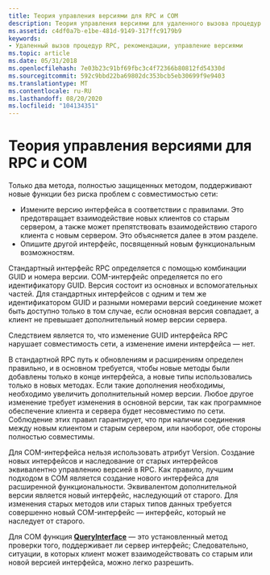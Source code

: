 ```yaml
---
title: Теория управления версиями для RPC и COM
description: Теория управления версиями для удаленного вызова процедур (RPC) и COM.
ms.assetid: c4df0a7b-e1be-481d-9149-317ffc9179b9
keywords:
- Удаленный вызов процедур RPC, рекомендации, управление версиями
ms.topic: article
ms.date: 05/31/2018
ms.openlocfilehash: 7e03b23c91bf69fbc3c4f72366b80812fd54330d
ms.sourcegitcommit: 592c9bbd22ba69802dc353bcb5eb30699f9e9403
ms.translationtype: MT
ms.contentlocale: ru-RU
ms.lasthandoff: 08/20/2020
ms.locfileid: "104134351"
---
```

# <a name="the-versioning-theory-for-rpc-and-com"></a>Теория управления версиями для RPC и COM

Только два метода, полностью защищенных методом, поддерживают новые функции без риска проблем с совместимостью сети:

-   Измените версию интерфейса в соответствии с правилами. Это предотвращает взаимодействие новых клиентов со старым сервером, а также может препятствовать взаимодействию старого клиента с новым сервером. Это объясняется далее в этом разделе.
-   Опишите другой интерфейс, посвященный новым функциональным возможностям.

Стандартный интерфейс RPC определяется с помощью комбинации GUID и номера версии. COM-интерфейс определяется по его идентификатору GUID. Версия состоит из основных и вспомогательных частей. Для стандартных интерфейсов с одним и тем же идентификатором GUID и разными номерами версий соединение может быть доступно только в том случае, если основная версия совпадает, а клиент не превышает дополнительный номер версии сервера.

Следствием является то, что изменение GUID интерфейса RPC нарушает совместимость сети, а изменение имени интерфейса — нет.

В стандартной RPC путь к обновлениям и расширениям определен правильно, и в основном требуется, чтобы новые методы были добавлены только в конце интерфейса, а новые типы использовались только в новых методах. Если такие дополнения необходимы, необходимо увеличить дополнительный номер версии. Любое другое изменение требует изменения в основной версии, так как программное обеспечение клиента и сервера будет несовместимо по сети. Соблюдение этих правил гарантирует, что при наличии соединения между новым клиентом и старым сервером, или наоборот, обе стороны полностью совместимы.

Для COM-интерфейса нельзя использовать атрибут Version. Создание новых интерфейсов и наследование от старых интерфейсов эквивалентно управлению версией в RPC. Как правило, лучшим подходом в COM является создание нового интерфейса для расширенной функциональности. Эквивалентом дополнительной версии является новый интерфейс, наследующий от старого. Для изменения старых методов или старых типов данных требуется совершенно новый COM-интерфейс — интерфейс, который не наследует от старого.

Для COM функция [**QueryInterface**](/windows/win32/api/unknwn/nf-unknwn-iunknown-queryinterface(q)) — это установленный метод проверки того, поддерживает ли сервер интерфейс; Следовательно, ситуации, в которых клиент может взаимодействовать со старым или новой версией интерфейса, можно легко разрешить.

 

 